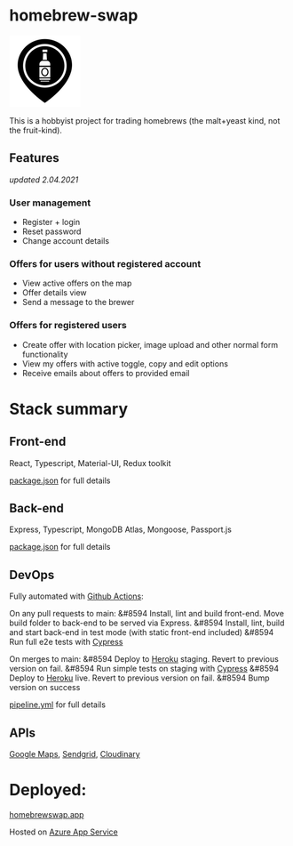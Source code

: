 # homebrew-swap

![icon](/client/public/black.png)

This is a hobbyist project for trading homebrews (the malt+yeast kind, not the fruit-kind).

## Features

*updated 2.04.2021*

### User management

- Register + login
- Reset password
- Change account details

### Offers for users without registered account

- View active offers on the map
- Offer details view 
- Send a message to the brewer

### Offers for registered users

- Create offer with location picker, image upload and other normal form functionality
- View my offers with active toggle, copy and edit options
- Receive emails about offers to provided email


# Stack summary

## Front-end

React, Typescript, Material-UI, Redux toolkit

[package.json](./client/package.json) for full details

## Back-end

Express, Typescript, MongoDB Atlas, Mongoose, Passport.js

[package.json](./server/package.json) for full details

## DevOps

Fully automated with [Github Actions](https://github.com/features/actions):

On any pull requests to main:
&#8594 Install, lint and build front-end. Move build folder to back-end to be served via Express.
&#8594 Install, lint, build and start back-end in test mode (with static front-end included)
&#8594 Run full e2e tests with [Cypress](https://www.cypress.io/)

On merges to main:
&#8594 Deploy to [Heroku](https://www.heroku.com) staging. Revert to previous version on fail.
&#8594 Run simple tests on staging with [Cypress](https://www.cypress.io/)
&#8594 Deploy to [Heroku](https://www.heroku.com) live. Revert to previous version on fail.
&#8594 Bump version on success

[pipeline.yml](/github/workflows/pipeline.yml) for full details

## APIs

[Google Maps](https://developers.google.com/maps/documentation/javascript/overview), [Sendgrid](https://sendgrid.com/docs/api-reference/), [Cloudinary](https://cloudinary.com/documentation/image_upload_api_reference)

# Deployed:

[homebrewswap.app](https://www.homebrewswap.app)

Hosted on [Azure App Service](https://azure.microsoft.com/en-us/services/app-service/)




